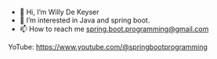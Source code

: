 - 👋 Hi, I’m Willy De Keyser
- 👀 I’m interested in Java and spring boot.
- 📫 How to reach me spring.boot.programming@gmail.com

YoTube: https://www.youtube.com/@springbootprogramming


<!---
wdkeyser02/wdkeyser02 is a ✨ special ✨ repository because its `README.md` (this file) appears on your GitHub profile.
You can click the Preview link to take a look at your changes.
--->
